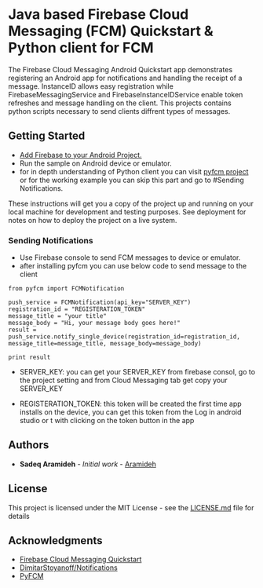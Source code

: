 # Java based Firebase Cloud Messaging (FCM) Quickstart & Python client for FCM

The Firebase Cloud Messaging Android Quickstart app demonstrates registering an Android app for notifications and handling the receipt of a message. InstanceID allows easy registration while FirebaseMessagingService and FirebaseInstanceIDService enable token refreshes and message handling on the client.
This projects contains python scripts necessary to send clients diffrent types of messages.

## Getting Started

* [Add Firebase to your Android Project.](https://firebase.google.com/docs/android/setup)
* Run the sample on Android device or emulator.
* for in depth understanding of Python client you can visit [pyfcm project](https://pypi.org/project/pyfcm/) or for the working example you can skip this part and go to #Sending Notifications.

These instructions will get you a copy of the project up and running on your local machine for development and testing purposes. See deployment for notes on how to deploy the project on a live system.

### Sending Notifications
* Use Firebase console to send FCM messages to device or emulator.
* after installing pyfcm you can use below code to send message to the client


```
from pyfcm import FCMNotification

push_service = FCMNotification(api_key="SERVER_KEY")
registration_id = "REGISTERATION_TOKEN"
message_title = "your title"
message_body = "Hi, your message body goes here!"
result = push_service.notify_single_device(registration_id=registration_id, message_title=message_title, message_body=message_body)

print result
```


* SERVER_KEY:
you can get your SERVER_KEY from firebase consol, go to the project setting and from Cloud Messaging tab get copy your SERVER_KEY


* REGISTERATION_TOKEN:
this token will be created the first time app installs on the device, you can get this token from the Log in android studio or t
with clicking on the token button in the app



## Authors

* **Sadeq Aramideh** - *Initial work* - [Aramideh](https://github.com/Aramideh)

## License

This project is licensed under the MIT License - see the [LICENSE.md](LICENSE.md) file for details

## Acknowledgments
* [Firebase Cloud Messaging Quickstart](https://github.com/firebase/quickstart-android/tree/master/messaging)
* [DimitarStoyanoff/Notifications](https://github.com/DimitarStoyanoff/Notifications)
* [PyFCM](https://pypi.org/project/pyfcm/)
